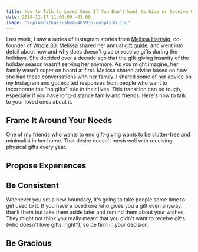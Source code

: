 ```yaml
---
title: How to Talk to Loved Ones If You Don't Want to Give or Receive Gifts
date: 2018-12-17 11:00:00 -05:00
image: "/uploads/kari-shea-485935-unsplash.jpg"
---
```


Last week, I saw a series of Instagram stories from [Melissa Hartwig](https://www.instagram.com/melissa_hartwig/), co-founder of [Whole 30](https://whole30.com/). Melissa shared her annual [gift guide](https://whole30.com/2018/11/gift-guide/), and went into detail about how and why does doesn't give or receive gifts during the holidays. She decided over a decade ago that the gift-giving insanity of the holiday season wasn't serving her anymore. As you might imagine, her family wasn't super on board at first. Melissa shared advice based on how she had these conversations with her family. I shared some of her advice on my Instagram and got excited responses from people who want to incorporate the "no gifts" rule in their lives. This transition can be tough, especially if you have long-distance family and friends. Here's how to talk to your loved ones about it.

## Frame It Around Your Needs

One of my friends who wants to end gift-giving wants to be clutter-free and minimalist in her home. That desire doesn't mesh well with receiving physical gifts every year. 

## Propose Experiences

## Be Consistent

Whenever you set a new boundary, it's going to take people some time to get used to it. If you have a loved one who gives you a gift even anyway, thank them but take them aside later and remind them about your wishes. They might not think you really meant that you didn't want to receive gifts (who doesn't love gifts, right?), so be firm in your decision.

## Be Gracious
